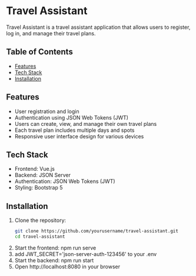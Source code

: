 # Travel Assistant

Travel Assistant is a travel assistant application that allows users to register, log in, and manage their travel plans.

## Table of Contents

- [Features](#features)
- [Tech Stack](#tech-stack)
- [Installation](#installation)

## Features

- User registration and login
- Authentication using JSON Web Tokens (JWT)
- Users can create, view, and manage their own travel plans
- Each travel plan includes multiple days and spots
- Responsive user interface design for various devices

## Tech Stack

- Frontend: Vue.js
- Backend: JSON Server
- Authentication: JSON Web Tokens (JWT)
- Styling: Bootstrap 5

## Installation

1. Clone the repository:
   ```bash
   git clone https://github.com/yourusername/travel-assistant.git
   cd travel-assistant
2. Start the frontend:
   npm run serve
3. add JWT_SECRET='json-server-auth-123456' to your .env
4. Start the backend:
   npm run start
5. Open http://localhost:8080 in your browser

